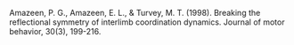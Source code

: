 
Amazeen, P. G., Amazeen, E. L., & Turvey, M. T. (1998). Breaking the reflectional symmetry of interlimb coordination dynamics. Journal of motor behavior, 30(3), 199-216.